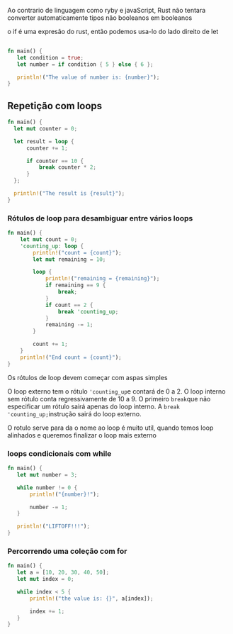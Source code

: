 
Ao contrario de linguagem como ryby e javaScript, Rust não tentara converter automaticamente tipos não booleanos em booleanos


o if é uma expresão do rust, então podemos usa-lo do lado direito de let 

 ``` rust 
   
 fn main() {
    let condition = true;
    let number = if condition { 5 } else { 6 };

    println!("The value of number is: {number}");
}
 ```
## Repetição com loops

  ``` rust
  fn main() {
    let mut counter = 0;

    let result = loop {
        counter += 1;

        if counter == 10 {
            break counter * 2;
        }
    };

    println!("The result is {result}");
}
  ```


### Rótulos de loop para desambiguar entre vários loops


``` rust
fn main() {
    let mut count = 0;
    'counting_up: loop {
        println!("count = {count}");
        let mut remaining = 10;

        loop {
            println!("remaining = {remaining}");
            if remaining == 9 {
                break;
            }
            if count == 2 {
                break 'counting_up;
            }
            remaining -= 1;
        }

        count += 1;
    }
    println!("End count = {count}");
}
```

Os rótulos de loop devem começar com aspas simples 

O loop externo tem o rótulo `'counting_up`e contará de 0 a 2. O loop interno sem rótulo conta regressivamente de 10 a 9. O primeiro `break`que não especificar um rótulo sairá apenas do loop interno. A `break 'counting_up;`instrução sairá do loop externo. 

O rotulo serve para da o nome ao loop é muito util, quando temos loop alinhados e queremos finalizar o loop mais externo

### loops condicionais com while
 
 ``` rust
 fn main() {
    let mut number = 3;

    while number != 0 {
        println!("{number}!");

        number -= 1;
    }

    println!("LIFTOFF!!!");
}
  ```


### Percorrendo uma coleção com for

 ```rust
 fn main() {
    let a = [10, 20, 30, 40, 50];
    let mut index = 0;

    while index < 5 {
        println!("the value is: {}", a[index]);

        index += 1;
    }
}
 ```

